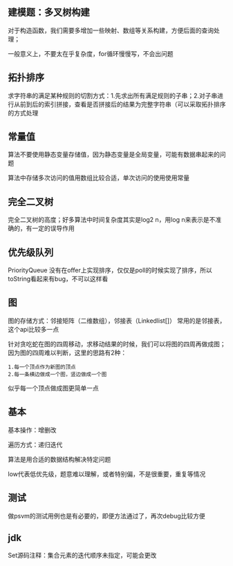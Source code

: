 ## 建模题：多叉树构建

对于构造函数，我们需要多增加一些映射、数组等关系构建，方便后面的查询处理；

一般意义上，不要太在乎复杂度，for循环慢慢写，不会出问题

## 拓扑排序

求字符串的满足某种规则的切割方式：1.先求出所有满足规则的子串；2.对子串进行从前到后的索引拼接，查看是否拼接后的结果为完整字符串（可以采取拓扑排序的方式处理

## 常量值

算法不要使用静态变量存储值，因为静态变量是全局变量，可能有数据串起来的问题

算法中存储多次访问的值用数组比较合适，单次访问的使用使用常量

## 完全二叉树

完全二叉树的高度；好多算法中时间复杂度其实是log2 n，用log n来表示是不准确的，有一定的误导作用

## 优先级队列

PriorityQueue 没有在offer上实现排序，仅仅是poll的时候实现了排序，所以toString看起来有bug，不可以这样看

## 图

图的存储方式：邻接矩阵（二维数组），邻接表（Linkedlist[]） 常用的是邻接表，这个api比较多一点

针对贪吃蛇在图的四周移动，求移动结果的时候，我们可以将图的四周再做成图；因为图的四周难以判断，这里的思路有2种：

    1.每一个顶点作为新图的顶点
    2.每一条横边做成一个图，竖边做成一个图

似乎每一个顶点做成图更简单一点


## 基本

基本操作：增删改

遍历方式：递归迭代

算法是用合适的数据结构解决特定问题

low代表低优先级，题意难以理解，或者特别偏，不是很重要，重复等情况

## 测试

做psvm的测试用例也是有必要的，即便方法通过了，再次debug比较方便

## jdk

Set源码注释：集合元素的迭代顺序未指定，可能会更改
